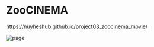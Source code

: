 # ZooCINEMA

<a href="https://nuyheshub.github.io/project03_zoocinema_movie/">https://nuyheshub.github.io/project03_zoocinema_movie/</a>

<img src="https://user-images.githubusercontent.com/115362203/235311495-24816672-453c-4e32-8ec3-449536c3dac0.png" alt="page"/>
